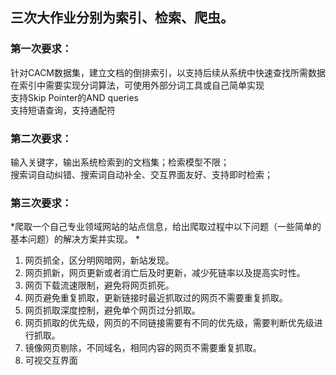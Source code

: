 ## 三次大作业分别为索引、检索、爬虫。   
### 第一次要求：   
针对CACM数据集，建立文档的倒排索引，以支持后续从系统中快速查找所需数据   
在索引中需要实现分词算法，可使用外部分词工具或自己简单实现    
支持Skip Pointer的AND queries    
支持短语查询，支持通配符   

### 第二次要求：   
输入关键字，输出系统检索到的文档集；检索模型不限；   
搜索词自动纠错、搜索词自动补全、交互界面友好、支持即时检索；    

### 第三次要求：   
*爬取一个自己专业领域网站的站点信息，给出爬取过程中以下问题（一些简单的基本问题）的解决方案并实现。  *
1. 网页抓全，区分明网暗网，新站发现。   
2. 网页抓新，网页更新或者消亡后及时更新，减少死链率以及提高实时性。  
3. 网页下载流速限制，避免将网页抓死。  
4. 网页避免重复抓取，更新链接时最近抓取过的网页不需要重复抓取。  
5. 网页抓取深度控制，避免单个网页过分抓取。  
6. 网页抓取的优先级，网页的不同链接需要有不同的优先级，需要判断优先级进行抓取。  
7. 镜像网页剔除，不同域名，相同内容的网页不需要重复抓取。   
8. 可视交互界面


